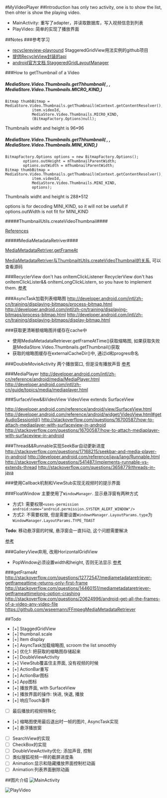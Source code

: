 #MyVideoPlayer
##Introduction has only two activity, one is to show the list, then ohter is show the playing video.
- MainActivity: 重写了adapter，并读取数据库，写入视频信息到列表
- PlayVideo: 简单的实现了播放界面

##Notes
###参考学习
- [recyclereview-playround](https://github.com/devunwired/recyclerview-playground) StaggeredGridView用法实例的github项目
- [提供RecycleView封装的api](http://lucasr.org/2014/07/31/the-new-twowayview/)
- [android官方文档 StaggeredGridLayoutManager](http://developer.android.com/reference/android/support/v7/widget/StaggeredGridLayoutManager.html#)

###How to getThumbnail of a Video

##### MediaStore.Video.Thumbnails.getThhumbnail( , , MediaStore.Video.Thumbnails.MICRO_KIND,)
```
Bitmap thumbBitmap = MediaStore.Video.Thumbnails.getThumbnail(mContext.getContentResolver(),
            item.videoId,
            MediaStore.Video.Thumbnails.MICRO_KIND,
            (BitmapFactory.Options)null);
```
Thumbnails widht and height is 96*96

##### MediaStore.Video.Thumbnails.getThhumbnail( , , MediaStore.Video.Thumbnails.MINI_KIND,)
```
BitmapFactory.Options options = new BitmapFactory.Options();
        options.outHeight = mThumbnailParentWidth;
        options.outWidth = mThumbnailParentWidth;
Bitmap thumbBitmap = MediaStore.Video.Thumbnails.getThumbnail(mContext.getContentResolver(),
            item.videoId,
            MediaStore.Video.Thumbnails.MINI_KIND,
            options);
```
Thumbnails widht and height is 288*512

options is for decoding MINI_KIND, so it will not be usefull if options.outWidth is not fit for MINI_KIND

#####ThumbnailUtils.createVideoThumbnail####

[References](http://www.jianshu.com/p/4aa82a21b4b5)

#####MediaMetadataRetriver####

[MediaMetadataRetriver.getFrameAt](http://developer.android.com/intl/zh-cn/reference/android/media/MediaMetadataRetriever.html#getFrameAtTime)

[MediaMetadataRetriver与ThumbnailtUtils.createVideoThumbnail的关系](http://m.blog.csdn.net/blog/Mr_dsw/48524977), 可以查看源码

###RecyclerView don't has onItemClickListener
RecyclerView don't has onItemClickLister&& onItemLongClickListern, so you have to implement them.
[参考](http://stackoverflow.com/questions/24471109/recyclerview-onclick/26826692#26826692)

###AsyncTask加载列表缩略图
http://developer.android.com/intl/zh-cn/training/displaying-bitmaps/process-bitmap.html
http://developer.android.com/intl/zh-cn/training/displaying-bitmaps/process-bitmap.html
http://developer.android.com/intl/zh-cn/training/displaying-bitmaps/display-bitmap.html

###获取更清晰额缩略图并缓存在cache中
- 使用MediaMetadataRetriever.getFrameAtTime()获取缩略图, 如果获取失败是MediaStore.Video.Thumbnails.getThumbnail()获取
- 获取的缩略图缓存在externalCacheDir()中, 通过id和progres命名

###DoubleMovieActivity
两个播放窗口, 但是没有播放声音
[参考](https://github.com/google/grafika/blob/master/src/com/android/grafika/DoubleDecodeActivity.java)

###MediaPlayer
http://developer.android.com/intl/zh-cn/reference/android/media/MediaPlayer.html
http://developer.android.com/intl/zh-cn/guide/topics/media/mediaplayer.html

###SurfaceView&&VideoView
VideoView extends SurfaceView

http://developer.android.com/reference/android/view/SurfaceView.html
http://developer.android.com/reference/android/widget/VideoView.html#getAudioSessionId()
http://stackoverflow.com/questions/16700587/how-to-attach-mediaplayer-with-surfaceview-in-android
http://stackoverflow.com/questions/16700587/how-to-attach-mediaplayer-with-surfaceview-in-android

###Thread&&Runnable实现SeekBar自动更新进度
http://stackoverflow.com/questions/17168215/seekbar-and-media-player-in-android
http://developer.android.com/reference/java/lang/Runnable.html
http://stackoverflow.com/questions/541487/implements-runnable-vs-extends-thread
http://stackoverflow.com/questions/3658779/threads-in-java


###使用Callback机制和ViewStub实现无视频时的提示界面


###FloatWindow
主要使用了`WindowManager`. 显示悬浮窗有两种方式
- 方式1: 需要权限`<uses-permission android:name="android.permission.SYSTEM_ALERT_WINDOW"/>`
- 方式2: 不需要权限, 但是需要设置`WindownManager.LayoutParams.type`为`WindowManager.LayoutParams.TYPE_TOAST`

**Todo**: 移动悬浮窗的时候, 悬浮窗会一直抖动, 这个问题需要解决

[参考](http://www.liaohuqiu.net/cn/posts/android-windows-manager/)

###GalleryView弃用, 改用HorizontalGridView
- PopWindow必须设置width和height, 否则无法显示
[参考](https://android.googlesource.com/platform/development/+/master/samples/SupportLeanbackDemos/src/com/example/android/leanback/HorizontalGridTestActivity.java)

###getFrameAt
http://stackoverflow.com/questions/12772547/mediametadataretriever-getframeattime-returns-only-first-frame
http://stackoverflow.com/questions/14460151/mediametadataretriever-getframeattimelong-option-crashing
http://stackoverflow.com/questions/20624996/android-get-all-the-frames-of-a-video-any-video-file
https://github.com/wseemann/FFmpegMediaMetadataRetriever

##Todo
- [+] StaggedGridView
- [+] thumbnail.scale
- [+] Item display
- [+] AsyncTask加载缩略图, scroom the list smoothly
- [+] 优化1: 把获取的缩略图存储起来
- [+] DoubleViewActivity
- [+] ViewStub覆盖住主界面, 没有视频的时候
- [+] ActionBar重写
- [+] ActionBar图标
- [+] App图标
- [+] 播放界面, with SurfaceView
- [+] 播放界面的操作: 快进, 快退, 播放
- [+] 响应Touch事件
- [ ] 最后播放的视频特殊化
- [+] 缩略图使用最后退出时一帧的图片, AsyncTask实现
- [+] 悬浮播放窗
- [ ] SearchView的实现
- [ ] CheckBox的实现
- [ ] DoubleViewActivity优化: 添加声音, 控制
- [ ] 类似搜狐视频一样的截屏进度条
- [ ] Animation:显示和隐藏播放界面控制栏动画
- [ ] Animation:列表界面删除动画

##图片介绍
![MainActivity](./listview.png)

![PlayVideo](./play.png)